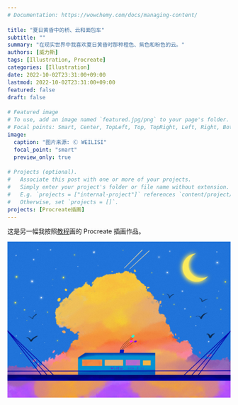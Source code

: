 ```yaml
---
# Documentation: https://wowchemy.com/docs/managing-content/

title: "夏日黄昏中的桥、云和面包车"
subtitle: ""
summary: "在现实世界中我喜欢夏日黄昏时那种橙色、紫色和粉色的云。"
authors: [威力斯]
tags: [Illustration, Procreate]
categories: [Illustration]
date: 2022-10-02T23:31:00+09:00
lastmod: 2022-10-02T23:31:00+09:00
featured: false
draft: false

# Featured image
# To use, add an image named `featured.jpg/png` to your page's folder.
# Focal points: Smart, Center, TopLeft, Top, TopRight, Left, Right, BottomLeft, Bottom, BottomRight.
image:
  caption: "图片来源: Ⓒ WEILISI"
  focal_point: "smart"
  preview_only: true

# Projects (optional).
#   Associate this post with one or more of your projects.
#   Simply enter your project's folder or file name without extension.
#   E.g. `projects = ["internal-project"]` references `content/project/deep-learning/index.md`.
#   Otherwise, set `projects = []`.
projects: [Procreate插画]
---
```

这是另一幅我按照[教程](https://www.bilibili.com/video/BV1at4y1G7td?share_source=copy_web&vd_source=1920fa7f9c47f2879b82846fb2c6f3ba)画的 Procreate 插画作品。


![image](featured.jpg "图片来源: Ⓒ WEILISI")
